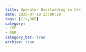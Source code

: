```yaml
---
title: Operator Overloading in C++
date: 2025-07-19 23:00:29
tags: [C++,OOP]
category: 
- CPP
- OOP
category_bar: true
archive: true
---
```



